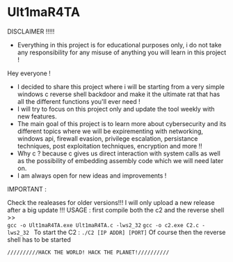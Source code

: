 # Ult1maR4TA
 
DISCLAIMER !!!!! 
* Everything in this project is for educational purposes only, i do not take any responsibility for any misuse of anything you will learn in this project !

  
Hey everyone ! 

- I decided to share this project where i will be starting from a very simple windows c reverse shell backdoor and make it the ultimate rat that has all the different functions you'll ever need !
- I will try to focus on this project only and update the tool weekly with new features.
- The main goal of this project is to learn more about cybersecurity and its different topics where we will be expirementing with networking, windows api, firewall evasion, privilege escalation, persistance techniques, post exploitation techniques, encryption and more !!
- Why c ? because c gives us direct interaction with system calls as well as the possibility of embedding assembly code which we will need later on. 
- I am always open for new ideas and improvements !

IMPORTANT : 

Check the realeases for older versions!!!
I will only upload a new release after a big update !!!
USAGE : 
first compile both the c2 and the reverse shell >>    
`gcc -o Ult1maR4TA.exe Ult1maR4TA.c -lws2_32`
`gcc -o c2.exe C2.c -lws2_32 `
To start the C2 :
`./C2 [IP ADDR] [PORT]`
Of course then the reverse shell has to be started

`//////////HACK THE WORLD! HACK THE PLANET!//////////`




